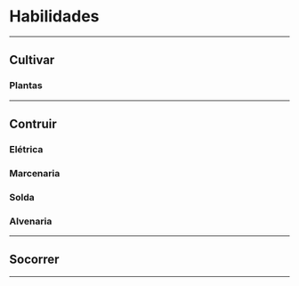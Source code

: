 # Habilidades

---

## Cultivar

### Plantas

---

## Contruir

### Elétrica

### Marcenaria

### Solda

### Alvenaria

---

## Socorrer

---

<script>
            function chacara() {
                Use Dinheiro;
                Use Carteira;

                const carro = ''
                const agua = ''
                const eletricidade = ''
                const esgoto = ''

                // 

                Use Casa;
                Use HabilidadeManutençãoConstrução;
                Use Moveis;

                const cachorro = ''
                const entreterimento = 'livro, Rádio, DVD, TV, Box DVDS, Artesanato(barbante, tecido, madeira), Arte(pintura, vidral)'

                // 

                Use ConstruçãoEFerramentas;
                Use HabilidadeDePlantar;

                const agro = 'café, abóbora, alho, alho poró, feijão, tomate, mandioca, batata, milho, cebola, orégano, limão ... etc'
                const armazenamento = 'estrutura, prateleiras, potes de vidro, frizer'
                const galinha = 'galinheiro'
                const peixe = 'lago'
                const abelha = ''
                const gas = ''
                const locomoçãoInterna = ''

            }
            <script/>
